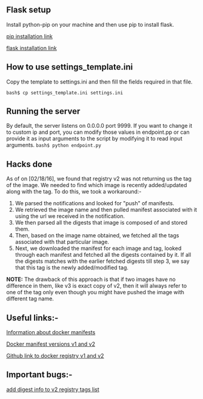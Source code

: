 ## Flask setup
Install python-pip on your machine and then use pip to install flask.

[pip installation link](https://pip.pypa.io/en/stable/installing/)

[flask installation link](http://flask.pocoo.org/docs/0.10/installation/)

## How to use settings_template.ini
Copy the template to settings.ini and then fill the fields required in that file.

`bash$ cp settings_template.ini settings.ini`

## Running the server
By default, the server listens on 0.0.0.0 port 9999. If you want to change it 
to custom ip and port, you can modify those values in endpoint.pp or can provide
it as input arguments to the script by modifying it to read input arguments.
`bash$ python endpoint.py`

## Hacks done
As of on [02/18/16], we found that registry v2 was not returning us the tag of 
the image. We needed to find which image is recently added/updated along with
the tag. To do this, we took a workaround:-

1. We parsed the notifications and looked for "push" of manifests.
2. We retrieved the image name and then pulled manifest associated with it using
the url we received in the notification.
3. We then parsed all the digests that image is composed of and stored them.
4. Then, based on the image name obtained, we fetched all the tags associated 
with that particular image. 
5. Next, we downloaded the manifest for each image and tag, looked through each
manifest and fetched all the digests contained by it. If all the digests matches
with the earlier fetched digests till step 3, we say that this tag is the newly
added/modified tag.

**NOTE:** The drawback of this approach is that if two images have no difference
in them, like v3 is exact copy of v2, then it will always refer to one of the
tag only even though you might have pushed the image with different tag name.

## Useful links:-
[Information about docker manifests](https://docs.docker.com/registry/spec/api/#manifest)

[Docker manifest versions v1 and v2](https://github.com/docker/docker/issues/8093)

[Github link to docker registry v1 and v2](https://github.com/docker/distribution/blob/master/docs/spec/api.md)

## Important bugs:-
[add digest info to v2 registry tags list](https://github.com/docker/docker/issues/14082)
